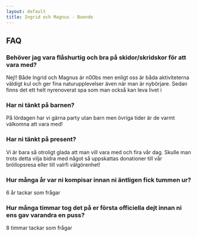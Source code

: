 ```yaml
---
layout: default
title: Ingrid och Magnus - Boende
---
```


## FAQ

### Behöver jag vara flåshurtig och bra på skidor/skridskor för att vara med?

Nej!! Både Ingrid och Magnus är n00bs men enligt oss är båda aktiviteterna väldigt kul och ger fina naturupplevelser även när man är nybörjare. Sedan finns det ett helt nyrenoverat spa som man också kan leva livet i

### Har ni tänkt på barnen?

På lördagen har vi gärna party utan barn men övriga tider är de varmt välkomna att vara med!

### Har ni tänkt på present?

Vi är bara så otroligt glada att man vill vara med och fira vår dag. Skulle man trots detta vilja bidra med något så uppskattas donationer till vår bröllopsresa eller till valrfi välgörenhet!

### Hur många år var ni kompisar innan ni äntligen fick tummen ur?

6 år tackar som frågar

### Hur många timmar tog det på er första officiella dejt innan ni ens gav varandra en puss?

8 timmar tackar som frågar
